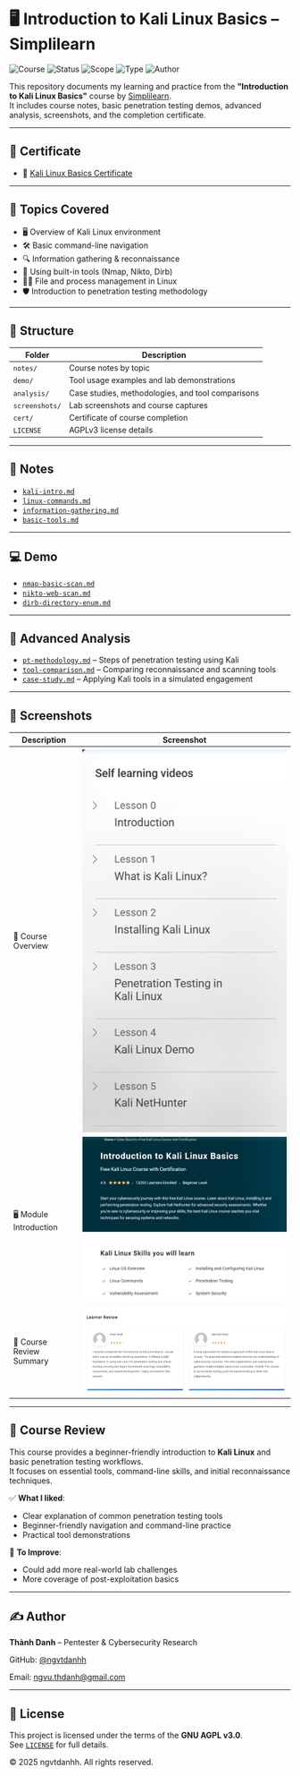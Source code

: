 # 🖥 Introduction to Kali Linux Basics – Simplilearn

![Course](https://img.shields.io/badge/Simplilearn-Kali%20Linux%20Basics-Completed-red?style=flat-square)
![Status](https://img.shields.io/badge/Status-Completed-blue?style=flat-square&logo=verizon)
![Scope](https://img.shields.io/badge/Focus-Penetration%20Testing%20Basics-green?style=flat-square&logo=linux)
![Type](https://img.shields.io/badge/Type-Self--Study-orange?style=flat-square&logo=openaccess)
![Author](https://img.shields.io/badge/Maintainer-Thành%20Danh-blueviolet?style=flat-square&logo=github)

This repository documents my learning and practice from the **"Introduction to Kali Linux Basics"** course by [Simplilearn](https://www.simplilearn.com/).  
It includes course notes, basic penetration testing demos, advanced analysis, screenshots, and the completion certificate.

---

## 📜 Certificate

- 🧠 [Kali Linux Basics Certificate](./cert/8779947_91613071755093241305.pdf)

---

## 📒 Topics Covered

- 🖥 Overview of Kali Linux environment  
- 🛠 Basic command-line navigation  
- 🔍 Information gathering & reconnaissance  
- 🐚 Using built-in tools (Nmap, Nikto, Dirb)  
- 🧑‍💻 File and process management in Linux  
- 🛡 Introduction to penetration testing methodology  

---

## 📂 Structure

| Folder        | Description |
|---------------|-------------|
| `notes/`      | Course notes by topic |
| `demo/`       | Tool usage examples and lab demonstrations |
| `analysis/`   | Case studies, methodologies, and tool comparisons |
| `screenshots/`| Lab screenshots and course captures |
| `cert/`       | Certificate of course completion |
| `LICENSE`     | AGPLv3 license details |

---

## 📘 Notes

- [`kali-intro.md`](./notes/kali-intro.md)  
- [`linux-commands.md`](./notes/linux-commands.md)  
- [`information-gathering.md`](./notes/information-gathering.md)  
- [`basic-tools.md`](./notes/basic-tools.md)  

---

## 💻 Demo

- [`nmap-basic-scan.md`](./demo/nmap-basic-scan.md)  
- [`nikto-web-scan.md`](./demo/nikto-web-scan.md)  
- [`dirb-directory-enum.md`](./demo/dirb-directory-enum.md)  

---

## 🔎 Advanced Analysis

- [`pt-methodology.md`](./analysis/pt-methodology.md) – Steps of penetration testing using Kali  
- [`tool-comparison.md`](./analysis/tool-comparison.md) – Comparing reconnaissance and scanning tools  
- [`case-study.md`](./analysis/case-study.md) – Applying Kali tools in a simulated engagement  

---

## 📸 Screenshots

| Description               | Screenshot |
|---------------------------|------------|
| 📜 Course Overview        | ![](./screenshots/simlearn_course.png) |
| 🖥 Module Introduction    | ![](./screenshots/simlearn_learnintro.png) |
| 📝 Course Review Summary  | ![](./screenshots/simlearn_learnreview.png) |

---

## 📝 Course Review

This course provides a beginner-friendly introduction to **Kali Linux** and basic penetration testing workflows.  
It focuses on essential tools, command-line skills, and initial reconnaissance techniques.

✅ **What I liked**:  
- Clear explanation of common penetration testing tools  
- Beginner-friendly navigation and command-line practice  
- Practical tool demonstrations  

📌 **To Improve**:  
- Could add more real-world lab challenges  
- More coverage of post-exploitation basics  

---

## ✍️ Author

**Thành Danh** – Pentester & Cybersecurity Research  

GitHub: [@ngvtdanhh](https://github.com/ngvtdanhh)  

Email: ngvu.thdanh@gmail.com

---

## 📄 License

This project is licensed under the terms of the **GNU AGPL v3.0**.  
See [`LICENSE`](./LICENSE) for full details.

© 2025 ngvtdanhh. All rights reserved.
